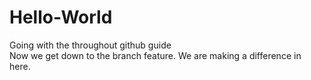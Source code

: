 # Hello-World
Going with the throughout github guide  
Now we get down to the branch feature. We are making a difference in here.  
